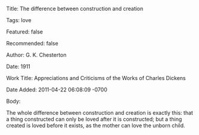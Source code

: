 Title:  The difference between construction and creation

Tags:   love

Featured: false

Recommended: false

Author: G. K. Chesterton

Date:   1911

Work Title: Appreciations and Criticisms of the Works of Charles Dickens

Date Added: 2011-04-22 06:08:09 -0700

Body: 

The whole difference between construction and creation is exactly this: that a thing constructed can only be loved after it is constructed; but a thing created is loved before it exists, as the mother can love the unborn child. 

